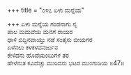 +++
title = "೦೪೭ ಏಳು ಮನ್ನೆಯ"

+++
ಏಳು ಮನ್ನೆಯ ಗಂಡನಾಗು ನೃ  
ಪಾಲ ಮದುವೆಯ ಮನೆಗೆ ರಾಯರ  
ಧಾಳಿ ಬಿದ್ದಿನವಾಯ್ತು ನಡೆ ಸಂತೈಸು ಬೀಯಗರ   
ಏಳೆನಲು ಕಳಕಳವನರ್ಜುನ  
ಕೇಳಿದನು ಹೊದೆಯಂಬುಗಳ ತರ      
ಹೇಳೆನುತ ಕವಿದೆಚ್ಚು ಮುರಿದನು ಭಟರ ಮುಂಗುಡಿಯ     ॥47॥